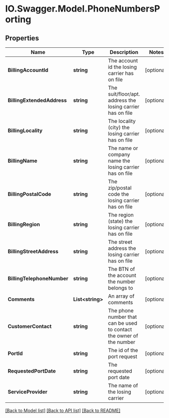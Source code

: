 # IO.Swagger.Model.PhoneNumbersPorting
## Properties

Name | Type | Description | Notes
------------ | ------------- | ------------- | -------------
**BillingAccountId** | **string** | The account id the losing carrier has on file | [optional] 
**BillingExtendedAddress** | **string** | The suit/floor/apt. address the losing carrier has on file | [optional] 
**BillingLocality** | **string** | The locality (city) the losing carrier has on file | [optional] 
**BillingName** | **string** | The name or company name the losing carrier has on file | [optional] 
**BillingPostalCode** | **string** | The zip/postal code the losing carrier has on file | [optional] 
**BillingRegion** | **string** | The region (state) the losing carrier has on file | [optional] 
**BillingStreetAddress** | **string** | The street address the losing carrier has on file | [optional] 
**BillingTelephoneNumber** | **string** | The BTN of the account the number belongs to | [optional] 
**Comments** | **List&lt;string&gt;** | An array of comments | [optional] 
**CustomerContact** | **string** | The phone number that can be used to contact the owner of the number | [optional] 
**PortId** | **string** | The id of the port request | [optional] 
**RequestedPortDate** | **string** | The requested port date | [optional] 
**ServiceProvider** | **string** | The name of the losing carrier | [optional] 

[[Back to Model list]](../README.md#documentation-for-models) [[Back to API list]](../README.md#documentation-for-api-endpoints) [[Back to README]](../README.md)

